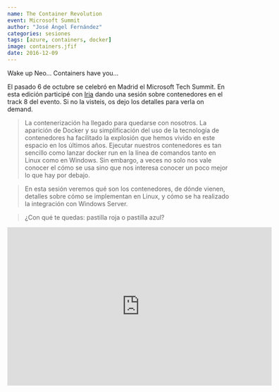 ```yaml
---
name: The Container Revolution
event: Microsoft Summit
author: "José Ángel Fernández"
categories: sesiones
tags: [azure, containers, docker]
image: containers.jfif
date: 2016-12-09
---
```


Wake up Neo… Containers have you…

El pasado 6 de octubre se celebró en Madrid el Microsoft Tech Summit. En esta edición participé con [Iria](http://twitter.com/iriaq) dando una sesión sobre contenedores en el track 8 del evento. Si no la visteis, os dejo los detalles para verla on demand.
 

> La contenerización ha llegado para quedarse con nosotros. La aparición de Docker y su simplificación del uso de la tecnología de contenedores ha facilitado la explosión que hemos vivido en este espacio en los últimos años. Ejecutar nuestros contenedores es tan sencillo como lanzar docker run en la línea de comandos tanto en Linux como en Windows. Sin embargo, a veces no solo nos vale conocer el cómo se usa sino que nos interesa conocer un poco mejor lo que hay por debajo.
 
> En esta sesión veremos qué son los contenedores, de dónde vienen, detalles sobre cómo se implementan en Linux, y cómo se ha realizado la integración con Windows Server.
 
> ¿Con qué te quedas: pastilla roja o pastilla azul?


<iframe src="https://channel9.msdn.com/Events/Microsoft-Spain-Events/Microsoft-Summit/T8-Devops--ALM-The-Container-Revolution/player?format=html5" width="600" height="360" allowfullscreen="" frameborder="0"></iframe>